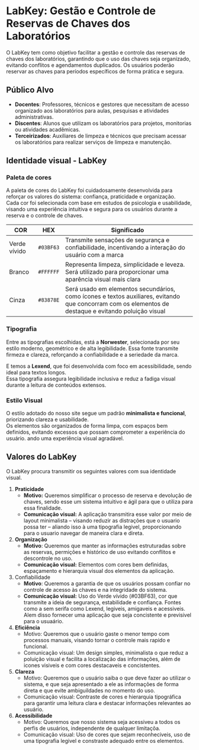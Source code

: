 # LabKey: Gestão e Controle de Reservas de Chaves dos Laboratórios

O LabKey tem como objetivo facilitar a gestão e controle das reservas de chaves dos laboratórios, garantindo que o uso das chaves seja organizado, evitando conflitos e agendamentos duplicados. Os usuários poderão reservar as chaves para períodos específicos de forma prática e segura.

## Público Alvo

- **Docentes**: Professores, técnicos e gestores que necessitam de acesso organizado aos laboratórios para aulas, pesquisas e atividades administrativas.
- **Discentes**: Alunos que utilizam os laboratórios para projetos, monitorias ou atividades acadêmicas.
- **Terceirizados**: Auxiliares de limpeza e técnicos que precisam acessar os laboratórios para realizar serviços de limpeza e manutenção.

## Identidade visual - LabKey

### Paleta de cores

A paleta de cores do LabKey foi cuidadosamente desenvolvida para reforçar os valores do sistema: confiança, praticidade e organização.  
Cada cor foi selecionada com base em estudos de psicologia e usabilidade, visando uma experiência intuitiva e segura para os usuários durante a reserva e o controle de chaves.

| COR         | HEX      | Significado |
|-------------|----------|-------------|
| Verde vívido | `#03BF63` | Transmite sensações de segurança e confiabilidade, incentivando a interação do usuário com a marca |
| Branco      | `#FFFFFF` | Representa limpeza, simplicidade e leveza. Será utilizado para proporcionar uma aparência visual mais clara |
| Cinza       | `#83878E` | Será usado em elementos secundários, como ícones e textos auxiliares, evitando que concorram com os elementos de destaque e evitando poluição visual |

### Tipografia

Entre as tipografias escolhidas, está a **Norwester**, selecionada por seu estilo moderno, geométrico e de alta legibilidade. Essa fonte transmite firmeza e clareza, reforçando a confiabilidade e a seriedade da marca.

E temos a **Lexend**, que foi desenvolvida com foco em acessibilidade, sendo ideal para textos longos.  
Essa tipografia assegura legibilidade inclusiva e reduz a fadiga visual durante a leitura de conteúdos extensos.

### Estilo Visual

O estilo adotado do nosso site segue um padrão **minimalista e funcional**, priorizando clareza e usabilidade.  
Os elementos são organizados de forma limpa, com espaços bem definidos, evitando excessos que possam comprometer a experiência do usuário.
ando uma experiência visual agradável.

## Valores do LabKey

O LabKey procura transmitir os seguintes valores com sua identidade visual.

1. **Praticidade**
    - **Motivo:** Queremos simplificar o processo de reserva e devolução de chaves, sendo esse um sistema intuitivo e ágil para que o utiliza para essa finalidade.
    - **Comunicação visual:** A aplicação transmitira esse valor por meio de layout minimalista – visando reduzir as distrações que o usuario possa ter –  aliando isso à uma tipografia legivel, proporcionando para o usuario navegar de maneira clara e direta.
2. **Organização**
    - **Motivo**: Queremos que manter as informações estruturadas sobre as reservas, permições e histórico de uso evitando conflitos e descontrole no uso.
    - **Comunicação visual:** Elementos com cores bem definidas, espaçamento e hierarquia visual dos elementos da aplicação.
3. Confiabilidade
    - **Motivo**: Queremos a garantia de que os usuários possam confiar no controle de acesso às chaves e na integridade do sistema.
    - **Comunicação visual:** Uso do Verde vívido (#03BF63), cor que transmite a ideia de segurança, estabilidade e confiança. Fontes como a sem serifa como Lexend, legiveis, amigaveis e acessiveis. Alem disso fornecer uma aplicação que seja concistente e previsivel para o usuaário.
4. **Eficiência**
    - Motivo: Queremos que o usuário gaste o menor tempo com processos manuais, visando tornar o controle mais rapido e funcional.
    - Comunicação visual: Um design simples, minimalista o que reduz a poluição visual e facilita a localização das informações, além de icones visiveis e com cores destacaveis e concistentes.
5. **Clareza** 
    - Motivo: Queremos que o usuário saiba o que deve fazer ao utilizar o sistema, e que seja apresentado a ele as informações de forma direta e que evite ambiguildades no momento do uso.
    - Comunicação visual: Contraste de cores e hierarquia tipográfica para garantir uma leitura clara e destacar informações relevantes ao usuário.
6. **Acessibilidade**
    - Motivo: Queremos que nosso sistema seja acessiveu a todos os perfis de usuários, independente de qualquer limitaçõa.
    - Comunicação visual: Uso de cores que sejam reconheciveis, uso de uma tipografia legivel e constraste adequado entre os elementos.

